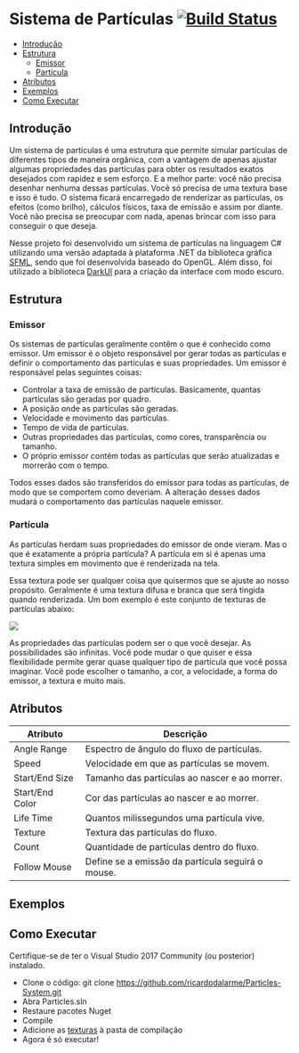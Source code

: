 # Sistema de Partículas [![Build Status](https://github.com/ricardodalarme/Particles-System/workflows/Master/badge.svg)](https://github.com/ricardodalarme/Particles-System/actions)

 * [Introdução](#introdução)
 * [Estrutura](#estrutura)
    * [Emissor](#emissor)
    * [Partícula](#partícula)
 * [Atributos](#atributos)
 * [Exemplos](#exemplos)
 * [Como Executar](#como-executar)

## Introdução

Um sistema de partículas é uma estrutura que permite simular partículas de diferentes tipos de maneira orgânica, com a vantagem de apenas ajustar algumas propriedades das partículas para obter os resultados exatos desejados com rapidez e sem esforço. E a melhor parte: você não precisa desenhar nenhuma dessas partículas. Você só precisa de uma textura base e isso é tudo. O sistema ficará encarregado de renderizar as partículas, os efeitos (como brilho), cálculos físicos, taxa de emissão e assim por diante. Você não precisa se preocupar com nada, apenas brincar com isso para conseguir o que deseja.

Nesse projeto foi desenvolvido um sistema de partículas na linguagem C# utilizando uma versão adaptada à plataforma .NET da biblioteca gráfica [SFML](https://github.com/SFML/SFML), sendo que foi desenvolvida baseado do OpenGL. Além disso, foi utilizado a biblioteca [DarkUI](https://github.com/RobinPerris/DarkUI) para a criação da interface com modo escuro.

## Estrutura

### Emissor

Os sistemas de partículas geralmente contêm o que é conhecido como emissor. Um emissor é o objeto responsável por gerar todas as partículas e definir o comportamento das partículas e suas propriedades. Um emissor é responsável pelas seguintes coisas:

- Controlar a taxa de emissão de partículas. Basicamente, quantas partículas são geradas por quadro.
- A posição onde as partículas são geradas.
- Velocidade e movimento das partículas.
- Tempo de vida de partículas.
- Outras propriedades das partículas, como cores, transparência ou tamanho.
- O próprio emissor contém todas as partículas que serão atualizadas e morrerão com o tempo. 

Todos esses dados são transferidos do emissor para todas as partículas, de modo que se comportem como deveriam. A alteração desses dados mudará o comportamento das partículas naquele emissor.

### Partícula

As partículas herdam suas propriedades do emissor de onde vieram. Mas o que é exatamente a própria partícula? A partícula em si é apenas uma textura simples em movimento que é renderizada na tela.

Essa textura pode ser qualquer coisa que quisermos que se ajuste ao nosso propósito. Geralmente é uma textura difusa e branca que será tingida quando renderizada. Um bom exemplo é este conjunto de texturas de partículas abaixo:

![](https://user-images.githubusercontent.com/25589509/38513650-29411102-3c2f-11e8-85b7-f3d5725da3f3.jpg)

As propriedades das partículas podem ser o que você desejar. As possibilidades são infinitas. Você pode mudar o que quiser e essa flexibilidade permite gerar quase qualquer tipo de partícula que você possa imaginar. Você pode escolher o tamanho, a cor, a velocidade, a forma do emissor, a textura e muito mais.

## Atributos

| Atributo        | Descrição                                         |
|-----------------|---------------------------------------------------|
| Angle Range     | Espectro de ângulo do fluxo de partículas.        |
| Speed           | Velocidade em que as partículas se movem.         |
| Start/End Size  | Tamanho das partículas ao nascer e ao morrer.     |
| Start/End Color | Cor das partículas ao nascer e ao morrer.         |
| Life Time       | Quantos milissegundos uma partícula vive.         |
| Texture         | Textura das partículas do fluxo.                  |
| Count           | Quantidade de partículas dentro do fluxo.         |
| Follow Mouse    | Define se a emissão da partícula seguirá o mouse. |

## Exemplos


## Como Executar

Certifique-se de ter o Visual Studio 2017 Community (ou posterior) instalado.

- Clone o código: git clone https://github.com/ricardodalarme/Particles-System.git
- Abra Particles.sln
- Restaure pacotes Nuget
- Compile
- Adicione as [texturas](https://drive.google.com/file/d/12jB6_PdeZsp3wsqKmCy65ESouolvbl5G/view?usp=sharing) à pasta de compilação
- Agora é só executar!